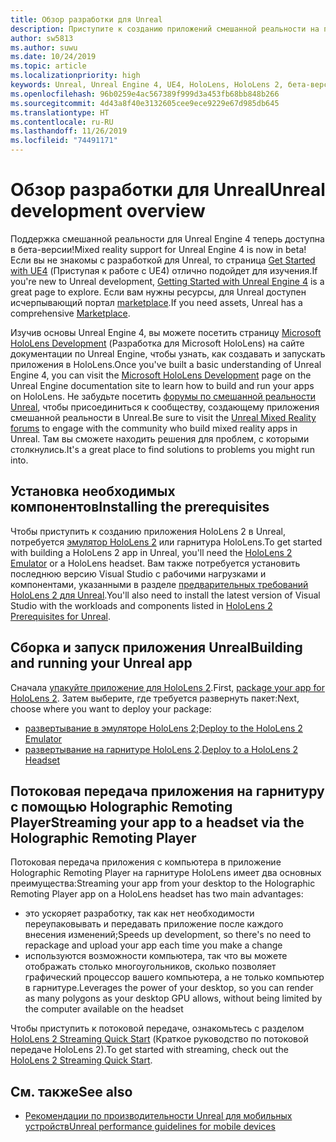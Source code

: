 ```yaml
---
title: Обзор разработки для Unreal
description: Приступите к созданию приложений смешанной реальности на платформе Unreal.
author: sw5813
ms.author: suwu
ms.date: 10/24/2019
ms.topic: article
ms.localizationpriority: high
keywords: Unreal, Unreal Engine 4, UE4, HoloLens, HoloLens 2, бета-версия, потоковая передача, удаленное взаимодействие, смешанная реальность, разработка, начало работы, новый проект, эмулятор, документация
ms.openlocfilehash: 96b0259e4ac567389f999d3a453fb68bb848b266
ms.sourcegitcommit: 4d43a8f40e3132605cee9ece9229e67d985db645
ms.translationtype: HT
ms.contentlocale: ru-RU
ms.lasthandoff: 11/26/2019
ms.locfileid: "74491171"
---
```

# <a name="unreal-development-overview"></a><span data-ttu-id="87a5e-104">Обзор разработки для Unreal</span><span class="sxs-lookup"><span data-stu-id="87a5e-104">Unreal development overview</span></span>

<span data-ttu-id="87a5e-105">Поддержка смешанной реальности для Unreal Engine 4 теперь доступна в бета-версии!</span><span class="sxs-lookup"><span data-stu-id="87a5e-105">Mixed reality support for Unreal Engine 4 is now in beta!</span></span> <span data-ttu-id="87a5e-106">Если вы не знакомы с разработкой для Unreal, то страница <a href="https://docs.unrealengine.com//GettingStarted/index.html" target="_blank">Get Started with UE4</a> (Приступая к работе с UE4) отлично подойдет для изучения.</span><span class="sxs-lookup"><span data-stu-id="87a5e-106">If you're new to Unreal development, <a href="https://docs.unrealengine.com//GettingStarted/index.html" target="_blank">Getting Started with Unreal Engine 4</a> is a great page to explore.</span></span> <span data-ttu-id="87a5e-107">Если вам нужны ресурсы, для Unreal доступен исчерпывающий портал <a href="https://www.unrealengine.com/marketplace//store" target="_blank">marketplace</a>.</span><span class="sxs-lookup"><span data-stu-id="87a5e-107">If you need assets, Unreal has a comprehensive <a href="https://www.unrealengine.com/marketplace//store" target="_blank">Marketplace</a>.</span></span> 

<span data-ttu-id="87a5e-108">Изучив основы Unreal Engine 4, вы можете посетить страницу <a href="https://docs.unrealengine.com//Platforms/AR/HoloLens2/index.html" target="_blank">Microsoft HoloLens Development</a> (Разработка для Microsoft HoloLens) на сайте документации по Unreal Engine, чтобы узнать, как создавать и запускать приложения в HoloLens.</span><span class="sxs-lookup"><span data-stu-id="87a5e-108">Once you've built a basic understanding of Unreal Engine 4, you can visit the <a href="https://docs.unrealengine.com//Platforms/AR/HoloLens2/index.html" target="_blank">Microsoft HoloLens Development</a> page on the Unreal Engine documentation site to learn how to build and run your apps on HoloLens.</span></span> <span data-ttu-id="87a5e-109">Не забудьте посетить <a href="https://forums.unrealengine.com/development-discussion/vr-ar-development" target="_blank">форумы по смешанной реальности Unreal</a>, чтобы присоединиться к сообществу, создающему приложения смешанной реальности в Unreal.</span><span class="sxs-lookup"><span data-stu-id="87a5e-109">Be sure to visit the <a href="https://forums.unrealengine.com/development-discussion/vr-ar-development" target="_blank">Unreal Mixed Reality forums</a> to engage with the community who build mixed reality apps in Unreal.</span></span> <span data-ttu-id="87a5e-110">Там вы сможете находить решения для проблем, с которыми столкнулись.</span><span class="sxs-lookup"><span data-stu-id="87a5e-110">It's a great place to find solutions to problems you might run into.</span></span>

## <a name="installing-the-prerequisites"></a><span data-ttu-id="87a5e-111">Установка необходимых компонентов</span><span class="sxs-lookup"><span data-stu-id="87a5e-111">Installing the prerequisites</span></span>

<span data-ttu-id="87a5e-112">Чтобы приступить к созданию приложения HoloLens 2 в Unreal, потребуется [эмулятор HoloLens 2](using-the-hololens-emulator.md) или гарнитура HoloLens.</span><span class="sxs-lookup"><span data-stu-id="87a5e-112">To get started with building a HoloLens 2 app in Unreal, you'll need the [HoloLens 2 Emulator](using-the-hololens-emulator.md) or a HoloLens headset.</span></span> <span data-ttu-id="87a5e-113">Вам также потребуется установить последнюю версию Visual Studio с рабочими нагрузками и компонентами, указанными в разделе <a href="https://docs.unrealengine.com//Platforms/AR/HoloLens2/Prerequisites/index.html" target="_blank">предварительных требований HoloLens 2 для Unreal</a>.</span><span class="sxs-lookup"><span data-stu-id="87a5e-113">You'll also need to install the latest version of Visual Studio with the workloads and components listed in <a href="https://docs.unrealengine.com//Platforms/AR/HoloLens2/Prerequisites/index.html" target="_blank">HoloLens 2 Prerequisites for Unreal</a>.</span></span>

## <a name="building-and-running-your-unreal-app"></a><span data-ttu-id="87a5e-114">Сборка и запуск приложения Unreal</span><span class="sxs-lookup"><span data-stu-id="87a5e-114">Building and running your Unreal app</span></span>

<span data-ttu-id="87a5e-115">Сначала <a href="https://docs.unrealengine.com//Platforms/AR/HoloLens2/HowTo/PackageApp/index.html" target="_blank">упакуйте приложение для HoloLens 2</a>.</span><span class="sxs-lookup"><span data-stu-id="87a5e-115">First, <a href="https://docs.unrealengine.com//Platforms/AR/HoloLens2/HowTo/PackageApp/index.html" target="_blank">package your app for HoloLens 2</a>.</span></span> <span data-ttu-id="87a5e-116">Затем выберите, где требуется развернуть пакет:</span><span class="sxs-lookup"><span data-stu-id="87a5e-116">Next, choose where you want to deploy your package:</span></span>
* <span data-ttu-id="87a5e-117"><a href="https://docs.unrealengine.com//Platforms/AR/HoloLens2/QuickStartEmulator/index.html" target="_blank">развертывание в эмуляторе HoloLens 2</a>;</span><span class="sxs-lookup"><span data-stu-id="87a5e-117"><a href="https://docs.unrealengine.com//Platforms/AR/HoloLens2/QuickStartEmulator/index.html" target="_blank">Deploy to the HoloLens 2 Emulator</a></span></span>
* <span data-ttu-id="87a5e-118"><a href="https://docs.unrealengine.com//Platforms/AR/HoloLens2/QuickStartDevice/index.html" target="_blank">развертывание на гарнитуре HoloLens 2</a>.</span><span class="sxs-lookup"><span data-stu-id="87a5e-118"><a href="https://docs.unrealengine.com//Platforms/AR/HoloLens2/QuickStartDevice/index.html" target="_blank">Deploy to a HoloLens 2 Headset</a></span></span>

## <a name="streaming-your-app-to-a-headset-via-the-holographic-remoting-player"></a><span data-ttu-id="87a5e-119">Потоковая передача приложения на гарнитуру с помощью Holographic Remoting Player</span><span class="sxs-lookup"><span data-stu-id="87a5e-119">Streaming your app to a headset via the Holographic Remoting Player</span></span>

<span data-ttu-id="87a5e-120">Потоковая передача приложения с компьютера в приложение Holographic Remoting Player на гарнитуре HoloLens имеет два основных преимущества:</span><span class="sxs-lookup"><span data-stu-id="87a5e-120">Streaming your app from your desktop to the Holographic Remoting Player app on a HoloLens headset has two main advantages:</span></span> 
* <span data-ttu-id="87a5e-121">это ускоряет разработку, так как нет необходимости переупаковывать и передавать приложение после каждого внесения изменений;</span><span class="sxs-lookup"><span data-stu-id="87a5e-121">Speeds up development, so there's no need to repackage and upload your app each time you make a change</span></span>
* <span data-ttu-id="87a5e-122">используются возможности компьютера, так что вы можете отображать столько многоугольников, сколько позволяет графический процессор вашего компьютера, а не только компьютер в гарнитуре.</span><span class="sxs-lookup"><span data-stu-id="87a5e-122">Leverages the power of your desktop, so you can render as many polygons as your desktop GPU allows, without being limited by the computer available on the headset</span></span>

<span data-ttu-id="87a5e-123">Чтобы приступить к потоковой передаче, ознакомьтесь с разделом <a href="https://docs.unrealengine.com//Platforms/AR/HoloLens2/QuickStartStreaming/index.html" target="_blank">HoloLens 2 Streaming Quick Start</a>[]() (Краткое руководство по потоковой передаче HoloLens 2).</span><span class="sxs-lookup"><span data-stu-id="87a5e-123">To get started with streaming, check out the <a href="https://docs.unrealengine.com//Platforms/AR/HoloLens2/QuickStartStreaming/index.html" target="_blank">HoloLens 2 Streaming Quick Start</a>[]().</span></span>

## <a name="see-also"></a><span data-ttu-id="87a5e-124">См. также</span><span class="sxs-lookup"><span data-stu-id="87a5e-124">See also</span></span>
* <span data-ttu-id="87a5e-125"><a href="https://docs.unrealengine.com//Platforms/Mobile/Performance/index.html" target="_blank">Рекомендации по производительности Unreal для мобильных устройств</a></span><span class="sxs-lookup"><span data-stu-id="87a5e-125"><a href="https://docs.unrealengine.com//Platforms/Mobile/Performance/index.html" target="_blank">Unreal performance guidelines for mobile devices</a></span></span>
